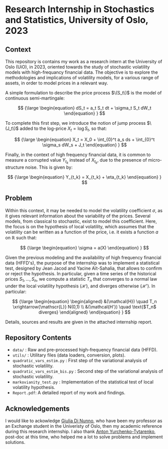
# Research Internship in Stochastics and Statistics, University of Oslo, 2023

## Context

This repository is contains my work as a research intern at the University of Oslo (UiO), in 2023, oriented towards the study of stochastic volatility models with high-frequancy financial data. The objective is to explore the methodologies and implications of volatility models, for a various range of assets, in order to model prices in a relevant way.

A simple formulation to describe the price process $\(S_t\)$ is the model of continuous semi-martingale:

$$
{\large
\begin{equation}
    dS_t = a_t S_t dt + \sigma_t S_t dW_t
\end{equation}
}
$$

To complete this first step, we introduce the notion of jump process $\(J_t\)$ added to the log-price $X_t = \log S_t$, so that:

$$
{\large
\begin{equation}
    X_t = X_0 + \int_{0}^t a_s ds + \int_{0}^t \sigma_s dW_s + J_t
\end{equation}
}
$$

Finally, in the context of high frequency financial data, it is common to measure a corrupted value $Y_{t_k}$ instead of $X_{t_k}$, due to the presence of micro-structure noise. This is given by:

$$
{\large
\begin{equation}
    Y_{t_k} = X_{t_k} + \eta_{t_k}
\end{equation}
}
$$

## Problem

Within this context, it may be needed to model the volatility coefficient $\sigma$, as it gives relevant information about the variability of the prices. Several models, from classical to stochastic, exist to model this coefficient. Here, the focus is on the hypothesis of local volatility, which assumes that the volatility can be written as a function of the price, i.e. it exists a function $a$ on $\mathbb{R}$ such that:

$$
{\large
\begin{equation}
    \sigma = a(X)
\end{equation}
}
$$

Given the previous modeling and the availability of high frequency financial data (HFFD's), the purpose of the internship was to implement a statistical test, designed by Jean Jacod and Yacine Aït-Sahalia, that allows to confirm or reject the hypothesis. In particular, given a time series of the historical prices $S_1, ..., S_n$, we compute a statistic $T_n$ that converges to a normal law under the local volatility hypothesis $(\mathcal{H})$, and diverges otherwise $(\mathcal{H'})$. In particular: 

$$
{\large
\begin{equation}
    \begin{aligned}
        &(\mathcal{H}) \quad T_n \xrightarrow{\mathscr{L}} N(0,1) \\
        &(\mathcal{H'}) \quad \text{$T_n$ diverges}
    \end{aligned}
\end{equation}
}
$$

Details, sources and results are given in the attached internship report.

## Repository Contents

- `data/` : Raw and pre-processed high-frequency financial data (HFFD).
- `utils/` : Utilitary files (data loaders, conversion, plots).
- `quadratic_vars_estim.py` : First step of the variational analysis of stochastic volatility.
- `quadratic_vars_estim_bis.py` : Second step of the variational analysis of stochastic volatility.
- `markovianity_test.py` : Implementation of the statistical test of local volatility hypothesis.
- `Report.pdf`: A detailed report of my work and findings.

## Acknowledgements

I would like to ackowledge [Giulia Di Nunno](https://sites.google.com/view/giuliadinunno/home), who have been my professor as an Exchange student in the Univeristy of Oslo, then my academic reference during this research internship. I also thank [Anton Yurchenko-Tytarenko](https://www.linkedin.com/in/antonyurty/), post-doc at this time, who helped me a lot to solve problems and implement solutions.
